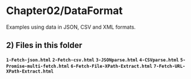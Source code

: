 # Chapter02/DataFormat

Examples using data in JSON, CSV and XML formats.

## 2) Files in this folder

__`1-Fetch-json.html`__
__`2-Fetch-csv.html`__
__`3-JSONparse.html`__
__`4-CSVparse.html`__
__`5-Promise-multi-fetch.html`__
__`6-Fetch-File-XPath-Extract.html`__
__`7-Fetch-URL-XPath-Extract.html`__

